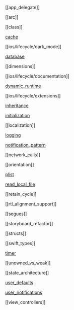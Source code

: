 [[app_delegate]]

[[arc]]

[[class]]

[cache](ios/lifecycle/cache.md)

[[ios/lifecycle/dark_mode]]

[database](database.md)

[[dimensions]]

[[ios/lifecycle/documentation]]

[dynamic_runtime](dynamic_runtime.md)

[[ios/lifecycle/extensions]]

[inheritance](inheritance.md)

[initialization](initialization.md)

[[localization]]

[logging](logging.md)

[notification_pattern](notification_pattern.md)

[[network_calls]]

[[orientation]]

[plist](plist.md)

[read_local_file](read_local_file.md)

[[retain_cycle]]

[[rtl_alignment_support]]

[[segues]]

[[storyboard_refactor]]

[[structs]]

[[swift_types]]

[timer](ios/lifecycle/timer.md)

[[unowned_vs_weak]]

[[state_architecture]]

[user_defaults](user_defaults.md)

[user_notifications](user_notifications.md)

[[view_controllers]]